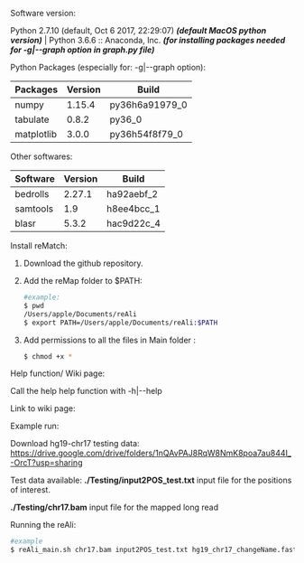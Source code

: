 Software version:

Python 2.7.10 (default, Oct  6 2017, 22:29:07) ***(default MacOS python version)*** | Python 3.6.6 :: Anaconda, Inc. ***(for installing packages needed for -g|--graph option in graph.py file)***

Python Packages (especially for: -g|--graph option):

| Packages   | Version | Build          |
| ---------- | ------- | -------------- |
| numpy      | 1.15.4  | py36h6a91979_0 |
| tabulate   | 0.8.2   | py36_0         |
| matplotlib | 3.0.0   | py36h54f8f79_0 |

Other softwares:

| Software | Version | Build      |
| -------- | ------- | ---------- |
| bedrolls | 2.27.1  | ha92aebf_2 |
| samtools | 1.9     | h8ee4bcc_1 |
| blasr    | 5.3.2   | hac9d22c_4 |

Install reMatch:

1. Download the github repository.

2. Add the reMap folder to $PATH:

   ```bash
   #example:
   $ pwd
   /Users/apple/Documents/reAli
   $ export PATH=/Users/apple/Documents/reAli:$PATH
   ```

3. Add permissions to all the files in Main folder :

   ```bash
   $ chmod +x *
   ```



Help function/ Wiki page:

Call the help help function with -h|--help

Link to wiki page:



Example run:

Download hg19-chr17 testing data: https://drive.google.com/drive/folders/1nQAvPAJ8RqW8NmK8poa7au844I_-OrcT?usp=sharing

Test data available: **./Testing/input2POS_test.txt** input file for the positions of interest.

**./Testing/chr17.bam** input file for the mapped long read

Running the reAli:

```bash
#example
$ reAli_main.sh chr17.bam input2POS_test.txt hg19_chr17_changeName.fasta 
```

